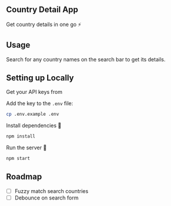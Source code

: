 ## Country Detail App

Get country details in one go :zap:

## Usage

Search for any country names on the search bar to get its details.

## Setting up Locally

Get your API keys from <link>

Add the key to the `.env` file:

```bash
cp .env.example .env
```

Install dependencies :star2:

```bash
npm install
```

Run the server :rocket:

```bash
npm start
```

## Roadmap

- [ ] Fuzzy match search countries
- [ ] Debounce on search form
